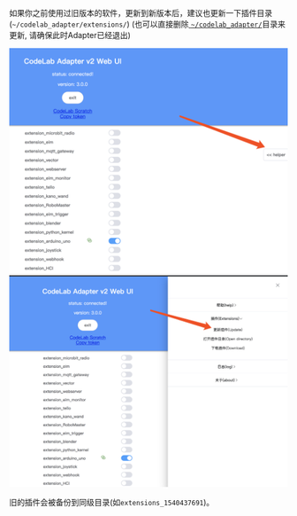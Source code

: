 如果你之前使用过旧版本的软件，更新到新版本后，建议也更新一下插件目录(`~/codelab_adapter/extensions/`) (也可以直接删除[ `~/codelab_adapter/`](http://localhost:8000/user_guide/FAQ/#_1)目录来更新, 请确保此时Adapter已经退出)

<img width="600px" src="/img/98a9f3b5b77b5b46bd2425c52349f24a.png">

<img width="600px" src="/img/8a2ceea716604f96268d48a39f152956.png">


旧的插件会被备份到同级目录(如`extensions_1540437691`)。

<!--3.0 更新 8ad0bd82f62e49cc1ebb02d4a44b74a2.png-->